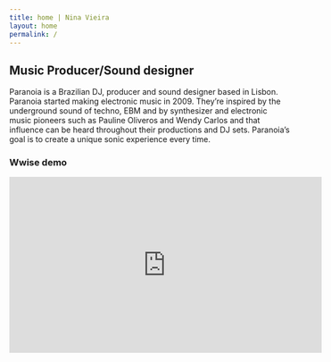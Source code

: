 ```yaml
---
title: home | Nina Vieira
layout: home
permalink: /
---
```


## Music Producer/Sound designer

Paranoia is a Brazilian DJ, producer and sound designer based in Lisbon. Paranoia started making electronic music in 2009. They’re inspired by the underground sound of techno, EBM and by synthesizer and electronic music pioneers such as Pauline Oliveros and Wendy Carlos and that influence can be heard throughout their productions and DJ sets. Paranoia’s goal is to create a unique sonic experience every time.

### Wwise demo

<iframe width="560" height="315" src="https://www.youtube.com/embed/39J1ile_gDk" frameborder="0" allow="accelerometer; autoplay; encrypted-media; gyroscope; picture-in-picture" allowfullscreen></iframe>



